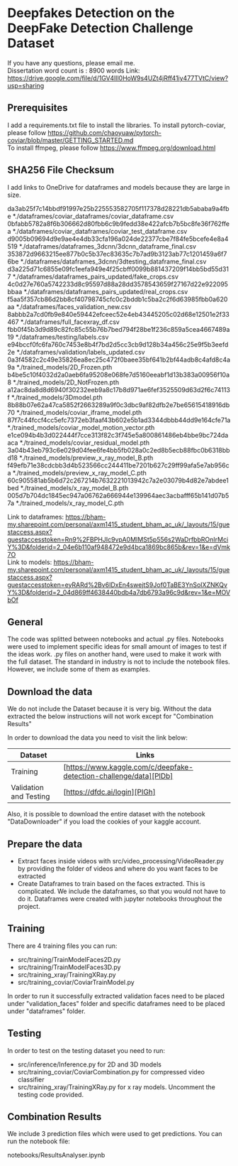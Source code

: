 # Deepfakes Detection on the DeepFake Detection Challenge Dataset

If you have any questions, please email me.<br/>
Dissertation word count is : 8900 words
Link: https://drive.google.com/file/d/1GV4Ill0HoW9s4UZt4jRff41iy477TVtC/view?usp=sharing

## Prerequisites

I add a requirements.txt file to install the libraries.
To install pytorch-coviar, please follow https://github.com/chaoyuaw/pytorch-coviar/blob/master/GETTING_STARTED.md<br/>
To install ffmpeg, please follow https://www.ffmpeg.org/download.html

## SHA256 File Checksum

I add links to OneDrive for dataframes and models because they are large in size.

da3ab25f7c14bbdf91997e25b225553582705f117378d28221db5ababa9a4fbe *./dataframes/coviar_dataframes/coviar_dataframe.csv <br/>
0bfabb5782a8f6b306662d80fbb6c9b9fedd38e422afcb7b5bc8fe36f762ffea *./dataframes/coviar_dataframes/coviar_test_dataframe.csv <br/>
d9005b09694d9e9ae4e4db33cfa196a024de22377cbe7f84fe5bcefe4e8a4519 *./dataframes/dataframes_3dcnn/3dcnn_dataframe_final.csv <br/>
353872d9663215ee877b0c5b37ec83635c7b7ad9b3123ab77c1201459a6f76be *./dataframes/dataframes_3dcnn/3dtesting_dataframe_final.csv <br/>
d3a225d71c6855e09fc1eefa949e4f25cbff0099b881437209f14bb5bd55d317 *./dataframes/dataframes_pairs_updated/fake_crops.csv <br/>
4c0d27e760a5742233d8c95597d88a28dd3578543659f27167d22e922095bbaa *./dataframes/dataframes_pairs_updated/real_crops.csv <br/>
f5aa5f357cb86d2bb8cf40798745cfc0c2bddb1c5ba2c2f6d63985fbb0a620aa *./dataframes/faces_validation_new.csv <br/>
8abbb2a7cd0fb9e840e59442efceec52e4eb43445205c02d68e12501e2f33467 *./dataframes/full_facexray_df.csv <br/>
fbb0f45b3d9d89c82fc85c55b76b7bed794f28be1f236c859a5cea4667489a19 *./dataframes/testing/labels.csv <br/>
e94bccf0fc6fa760c7453e8b4f7bd2d5cc3cb9d128b34a456c25e9f5b3eefd2e *./dataframes/validation/labels_updated.csv <br/>
0a3f4582c2c49e35826ea8ec25c472f0baee35bf641b2bf44adb8c4afd8c4a9a *./trained_models/2D_Frozen.pth <br/>
b4be5c10f4032d2a0aeb6fa95208e068fe7d5160eeabf1d13b383a00956f10a8 *./trained_models/2D_NotFrozen.pth <br/>
a12ac8da8d8d6940f30232eeb9a8c17b8d971ae6fef3525509d63d2f6c74113f *./trained_models/3Dmodel.pth <br/>
8b88b07e62a47ca5852f2663289a9f0c3dbc9af82dfb2e7be65615418916db70 *./trained_models/coviar_iframe_model.pth <br/>
87f7c44fccf4cc5efc7372eb3faaf43b602e5b1ad3344dbbb44dd9e164cfe71a *./trained_models/coviar_model_motion_vector.pth <br/>
e1ce094b4b3d022444f7cce313f82c3f745e5a800861486eb4bbe9bc724daaca *./trained_models/coviar_residual_model.pth <br/>
3a04b43eb793c6e029d04fee6fe4bb5fb028a0c2ed8b5ecb88fbc0b6318bbd18 *./trained_models/preview_x_ray_model_B.pth <br/>
f49efb71e38cdcbb3d4b523566cc244411be7201b627c29ff99afa5e7ab956ca *./trained_models/preview_x_ray_model_C.pth <br/>
60c905581ab5b6d72c267214b7632221013942c7a2e03079b4d82e7abdee1bed *./trained_models/x_ray_model_B.pth <br/>
005d7b704dc1845ec947a06762a666944e139964aec3acbafff65b141d07b57a *./trained_models/x_ray_model_C.pth <br/>

Link to dataframes:  https://bham-my.sharepoint.com/personal/axm1415_student_bham_ac_uk/_layouts/15/guestaccess.aspx?guestaccesstoken=Rn9%2FBPHJIc9vpA0MIMSt5p556s2WaDrfbbROnIrMciY%3D&folderid=2_04e6b110af948472e9d4bca1869bc865b&rev=1&e=dVmk7O<br/>
Link to models: https://bham-my.sharepoint.com/personal/axm1415_student_bham_ac_uk/_layouts/15/guestaccess.aspx?guestaccesstoken=eyRARd%2Bv6IDxEn4swejtS9Jof0TaBE3YnSoIXZNKQvY%3D&folderid=2_04d869ff4638440bdb4a7db6793a96c9d&rev=1&e=MOVbOf

## General

The code was splitted between notebooks and actual .py files. Notebooks were used to implement specific ideas for small amount of images to test if the ideas work. .py files on another hand, were used to make it work with the full dataset.
The standard in industry is not to include the notebook files. However, we include some of them as examples.

## Download the data
We do not include the Dataset because it is very big. Without the data extracted the below instructions will not work except for "Combination Results"

In order to download the data you need to visit the link below:

| Dataset | Links |
| ------ | ------ |
| Training | [https://www.kaggle.com/c/deepfake-detection-challenge/data][PlDb] |
| Validation and Testing | [https://dfdc.ai/login][PlGh] |

Also, it is possible to download the entire dataset with the notebook "DataDownloader" if you load the cookies of your kaggle account.


## Prepare the data

  - Extract faces inside videos with src/video_processing/VideoReader.py by providing the folder of videos and where do you want faces to be extracted
  - Create Dataframes to train based on the faces extracted. This is complicated. We include the dataframes, so that you would not have to do it. Dataframes were created with jupyter notebooks throughout the project.

  
## Training

There are 4 training files you can run:

  - src/training/TrainModelFaces2D.py
  - src/training/TrainModelFaces3D.py
  - src/training_xray/TrainingXRay.py
  - src/training_coviar/CoviarTrainModel.py
  
In order to run it successfully extracted validation faces need to be placed under "validation_faces" folder and specific dataframes need to be placed under "dataframes" folder.

## Testing

In order to test on the testing dataset you need to run:

  - src/inference/Inference.py for 2D and 3D models
  - src/training_coviar/CoviarCombination.py for compressed video classifier
  - src/training_xray/TrainingXRay.py for x ray models. Uncomment the testing code provided.


## Combination Results

We include 3 prediction files which were used to get predictions. You can run the notebook file:

notebooks/ResultsAnalyser.ipynb



